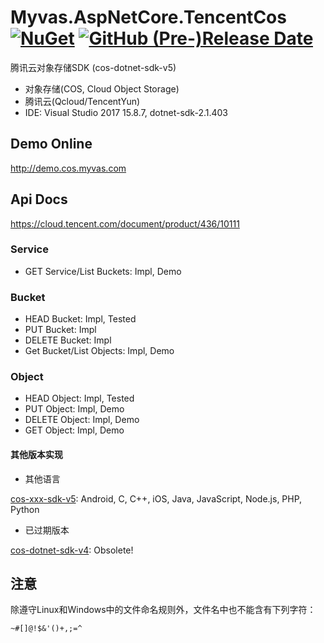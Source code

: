 # Myvas.AspNetCore.TencentCos [![NuGet](https://img.shields.io/nuget/v/Myvas.AspNetCore.TencentCos.svg)](https://www.nuget.org/packages/Myvas.AspNetCore.TencentCos) [![GitHub (Pre-)Release Date](https://img.shields.io/github/release-date-pre/myvas/AspNetCore.TencentCos?label=github)](https://github.com/myvas/AspNetCore.TencentCos)

腾讯云对象存储SDK (cos-dotnet-sdk-v5)

* 对象存储(COS, Cloud Object Storage)
* 腾讯云(Qcloud/TencentYun)
* IDE: Visual Studio 2017 15.8.7, dotnet-sdk-2.1.403

## Demo Online
http://demo.cos.myvas.com

## Api Docs
https://cloud.tencent.com/document/product/436/10111

### Service
* GET Service/List Buckets: Impl, Demo

### Bucket
* HEAD Bucket: Impl, Tested
* PUT Bucket: Impl
* DELETE Bucket: Impl
* Get Bucket/List Objects: Impl, Demo

### Object
* HEAD Object: Impl, Tested
* PUT Object: Impl, Demo
* DELETE Object: Impl, Demo
* GET Object: Impl, Demo


#### 其他版本实现
* 其他语言

[cos-xxx-sdk-v5](https://github.com/tencentyun?utf8=%E2%9C%93&q=cos+v5&type=&language=): Android, C, C++, iOS, Java, JavaScript, Node.js, PHP, Python

* 已过期版本

[cos-dotnet-sdk-v4](https://github.com/tencentyun/cos-donet-sdk-v4): Obsolete!

## 注意
除遵守Linux和Windows中的文件命名规则外，文件名中也不能含有下列字符：
```
~#[]@!$&'()+,;=^
```


